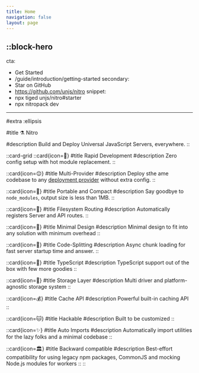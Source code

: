 ```yaml
---
title: Home
navigation: false
layout: page
---
```



::block-hero
---
cta:
  - Get Started
  - /guide/introduction/getting-started
secondary:
  - Star on GitHub
  - https://github.com/unjs/nitro
snippet:
  - npx tiged unjs/nitro#starter
  - npx nitropack dev
---

#extra
:ellipsis

#title
⚗️ Nitro

#description
Build and Deploy Universal JavaScript Servers, everywhere.
::

::card-grid
  ::card{icon=🐇}
  #title
  Rapid Development
  #description
  Zero config setup with hot module replacement.
  ::

  ::card{icon=😌}
  #title
  Multi-Provider
  #description
  Deploy sthe ame codebase to any [deployment provider](/deploy) without extra config.
  ::

  ::card{icon=💼}
  #title
  Portable and Compact
  #description
  Say goodbye to `node_modules`, output size is less than 1MB.
  ::

  ::card{icon=📁}
  #title
  Filesystem Routing
  #description
  Automatically registers Server and API routes.
  ::

  ::card{icon=🤏}
  #title
  Minimal Design
  #description
  Minimal design to fit into any solution with minimum overhead
  ::

  ::card{icon=🚀}
  #title
  Code-Splitting
  #description
  Async chunk loading for fast server startup time and answer.
  ::

  ::card{icon=👕}
  #title
  TypeScript
  #description
  TypeScript support out of the box with few more goodies
  ::

  ::card{icon=💾}
  #title
  Storage Layer
  #description
  Multi driver and platform-agnostic storage system
  ::

  ::card{icon=💰}
  #title
  Cache API
  #description
  Powerful built-in caching API
  ::

  ::card{icon=🐱}
  #title
  Hackable
  #description
  Built to be customized
  ::

  ::card{icon=✨}
  #title
  Auto Imports
  #description
  Automatically import utilities for the lazy folks and a minimal codebase
  ::

  ::card{icon=🏛️}
  #title
  Backward compatible
  #description
  Best-effort compatibility for using legacy npm packages, CommonJS and mocking Node.js modules for workers
  ::
::
